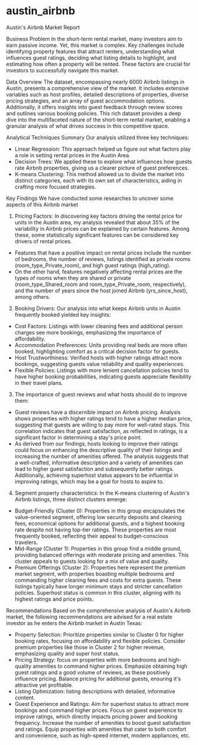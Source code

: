 # austin_airbnb

Austin's Airbnb Market Report

Business Problem
In the short-term rental market, many investors aim to earn passive income. Yet, this market is complex. Key challenges include identifying property features that attract renters, understanding what influences guest ratings, deciding what listing details to highlight, and estimating how often a property will be rented. These factors are crucial for investors to successfully navigate this market.

Data Overview
The dataset, encompassing nearly 6000 Airbnb listings in Austin, presents a comprehensive view of the market. It includes extensive variables such as host profiles, detailed descriptions of properties, diverse pricing strategies, and an array of guest accommodation options. Additionally, it offers insights into guest feedback through review scores and outlines various booking policies. This rich dataset provides a deep dive into the multifaceted nature of the short-term rental market, enabling a granular analysis of what drives success in this competitive space.

Analytical Techniques Summary
Our analysis utilized three key techniques:
-	Linear Regression: This approach helped us figure out what factors play a role in setting rental prices in the Austin Area.
-	Decision Trees: We applied these to explore what influences how guests rate Airbnb properties, giving us a clearer picture of guest preferences.
-	K-means Clustering: This method allowed us to divide the market into distinct categories, each with its own set of characteristics, aiding in crafting more focused strategies.

Key Findings
We have conducted some researches to uncover some aspects of this Airbnb market 
1.	Pricing Factors: In discovering key factors driving the rental price for units in the Austin area, my analysis revealed that about 35% of the variability in Airbnb prices can be explained by certain features. Among these, some statistically significant features can be considered key drivers of rental prices.
-	Features that have a positive impact on rental prices include the number of bedrooms, the number of reviews, listings identified as private rooms (room_type_Private_room), and high guest ratings (high_rating).
-	On the other hand, features negatively affecting rental prices are the types of rooms when they are shared or private (room_type_Shared_room and room_type_Private_room, respectively), and the number of years since the host joined Airbnb (yrs_since_host), among others.

2.	Booking Drivers: Our analysis into what keeps Airbnb units in Austin frequently booked yielded key insights:
-	Cost Factors: Listings with lower cleaning fees and additional person charges see more bookings, emphasizing the importance of affordability.
-	Accommodation Preferences: Units providing real beds are more often booked, highlighting comfort as a critical decision factor for guests.
-	Host Trustworthiness: Verified hosts with higher ratings attract more bookings, suggesting guests value reliability and quality experiences.
-	Flexible Policies: Listings with more lenient cancellation policies tend to have higher booking probabilities, indicating guests appreciate flexibility in their travel plans.
3.	The importance of guest reviews and what hosts should do to improve them: 
-	Guest reviews have a discernible impact on Airbnb pricing. Analysis shows properties with higher ratings tend to have a higher median price, suggesting that guests are willing to pay more for well-rated stays. This correlation indicates that guest satisfaction, as reflected in ratings, is a significant factor in determining a stay's price point. 
-	As derived from our findings, hosts looking to improve their ratings could focus on enhancing the descriptive quality of their listings and increasing the number of amenities offered. The analysis suggests that a well-crafted, informative description and a variety of amenities can lead to higher guest satisfaction and subsequently better ratings. Additionally, achieving superhost status appears to be influential in improving ratings, which may be a goal for hosts to aspire to.
4.	Segment property characteristics: In the K-means clustering of Austin's Airbnb listings, three distinct clusters emerge:
-	Budget-Friendly (Cluster 0): Properties in this group encapsulates the value-oriented segment, offering low security deposits and cleaning fees, economical options for additional guests, and a highest booking rate despite not having top-tier ratings. These properties are most frequently booked, reflecting their appeal to budget-conscious travelers.
-	Mid-Range (Cluster 1): Properties in this group find a middle ground, providing balanced offerings with moderate pricing and amenities. This cluster appeals to guests looking for a mix of value and quality.
-	Premium Offerings (Cluster 2): Properties here represent the premium market segment, with properties boasting multiple bedrooms and commanding higher cleaning fees and costs for extra guests. These listings typically have longer minimum stays and stricter cancellation policies. Superhost status is common in this cluster, aligning with its highest ratings and price points.

Recommendations
Based on the comprehensive analysis of Austin's Airbnb market, the following recommendations are advised for a real estate investor as he enters the Airbnb market in Austin Texas:
-	Property Selection: Prioritize properties similar to Cluster 0 for higher booking rates, focusing on affordability and flexible policies. Consider premium properties like those in Cluster 2 for higher revenue, emphasizing quality and super host status.
-	Pricing Strategy: focus on properties with more bedrooms and high-quality amenities to command higher prices. Emphasize obtaining high guest ratings and a good volume of reviews, as these positively influence pricing. Balance pricing for additional guests, ensuring it's attractive yet profitable. 
-	Listing Optimization: listing descriptions with detailed, informative content.
-	Guest Experience and Ratings: Aim for superhost status to attract more bookings and command higher prices. Focus on guest experience to improve ratings, which directly impacts pricing power and booking frequency.  Increase the number of amenities to boost guest satisfaction and ratings. Equip properties with amenities that cater to both comfort and convenience, such as high-speed internet, modern appliances, etc.


